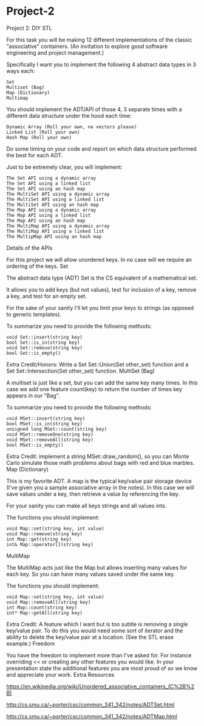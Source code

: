 # Project-2

Project 2: DIY STL

For this task you will be making 12 different implementations of the classic "associative" containers. (An invitation to explore good software engineering and project management.)

Specifically I want you to implement the following 4 abstract data types in 3 ways each:

    Set
    Multiset (Bag)
    Map (Dictionary)
    Multimap

You should implement the ADT/API of those 4, 3 separate times with a different data structure under the hood each time:

    Dynamic Array (Roll your own, no vectors please)
    Linked List (Roll your own)
    Hash Map (Roll your own)

Do some timing on your code and report on which data structure performed the best for each ADT.

Just to be extremely clear, you will implement:

    The Set API using a dynamic array
    The Set API using a linked list
    The Set API using an hash map
    The MultiSet API using a dynamic array
    The MultiSet API using a linked list
    The MultiSet API using an hash map
    The Map API using a dynamic array
    The Map API using a linked list
    The Map API using an hash map
    The MultiMap API using a dynamic array
    The MultiMap API using a linked list
    The MultipMap API using an hash map

Details of the APIs

For this project we will allow unordered keys. In no case will we require an ordering of the keys.
Set

The abstract data type (ADT) Set is the CS equivalent of a mathematical set.

It allows you to add keys (but not values), test for inclusion of a key, remove a key, and test for an empty set.

For the sake of your sanity I'll let you limit your keys to strings (as opposed to generic templates).

To summarize you need to provide the following methods:

    void Set::insert(string key)
    bool Set::is_in(string key)
    void Set::remove(string key)
    bool Set::is_empty()

Extra Credit/Honors: Write a Set Set::Union(Set other_set) function and a Set Set::Intersection(Set other_set) function.
MultiSet (Bag)

A multiset is just like a set, but you can add the same key many times. In this case we add one feature count(key) to return the number of times key appears in our "Bag".

To summarize you need to provide the following methods:

    void MSet::insert(string key)
    bool MSet::is_in(string key)
    unsigned long MSet::count(string key)
    void MSet::removeOne(string key)
    void MSet::removeAll(string key)
    bool MSet::is_empty()

Extra Credit: implement a string MSet::draw_random(), so you can Monte Carlo simulate those math problems about bags with red and blue marbles.
Map (Dictionary)

This is my favorite ADT. A map is the typical key/value pair storage device (I've given you a sample associative array in the notes). In this case we will save values under a key, then retrieve a value by referencing the key.

For your sanity you can make all keys strings and all values ints.

The functions you should implement:

    void Map::set(string key, int value)
    void Map::remove(string key)
    int Map::get(string key)
    int& Map::operator[](string key)

MultiMap

The MultiMap acts just like the Map but allows inserting many values for each key. So you can have many values saved under the same key.

The functions you should implement:

    void Map::set(string key, int value)
    void Map::removeAll(string key)
    int Map::count(string key)
    int* Map::getAll(string key)

Extra Credit: A feature which I want but is too subtle is removing a single key/value pair. To do this you would need some sort of iterator and the ability to delete the key/value pair at a location. (See the STL erase example.)
Freedom

You have the freedom to implement more than I've asked for. For instance overriding << or creating any other features you would like. In your presentation state the additional features you are most proud of so we know and appreciate your work.
Extra Resources

https://en.wikipedia.org/wiki/Unordered_associative_containers_(C%2B%2B)

http://cs.smu.ca/~porter/csc/common_341_342/notes/ADTSet.html

http://cs.smu.ca/~porter/csc/common_341_342/notes/ADTMap.html 
